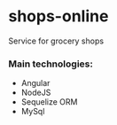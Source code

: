 # shops-online
Service for grocery shops <br>
### Main technologies: ###
* Angular
* NodeJS
* Sequelize ORM
* MySql

